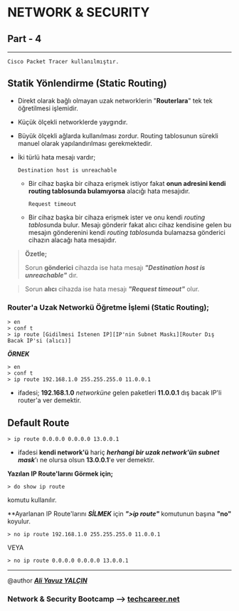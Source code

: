 # NETWORK & SECURITY

## Part - 4
----

	Cisco Packet Tracer kullanılmıştır.

## Statik Yönlendirme (Static Routing)

*	Direkt olarak bağlı olmayan uzak networklerin "**Routerlara**" tek tek öğretilmesi işlemidir.
*	Küçük ölçekli networklerde yaygındır.
*	Büyük ölçekli ağlarda kullanılması zordur. Routing tablosunun sürekli manuel olarak yapılandırılması gerekmektedir.

*	İki türlü hata mesajı vardır;

		Destination host is unreachable
	*	Bir cihaz başka bir cihaza erişmek istiyor fakat **onun adresini kendi routing tablosunda bulamıyorsa** alacığı hata mesajıdır.

			Request timeout

	*	Bir cihaz başka bir cihaza erişmek ister ve onu kendi *routing tablosu*nda bulur. Mesajı gönderir fakat alıcı cihaz kendisine gelen bu mesajın gönderenini kendi *routing tablosu*nda bulamazsa gönderici cihazın alacağı hata mesajıdır.
	
>**Özetle;**
>
> Sorun **gönderici** cihazda ise hata mesajı ***"Destination host is unreachable"*** dır.

> Sorun **alıcı** cihazda ise hata mesajı ***"Request timeout"*** olur.


### Router'a Uzak Networkü Öğretme İşlemi (Static Routing);

    > en
    > conf t
    > ip route [Gidilmesi İstenen IP][IP'nin Subnet Maskı][Router Dış Bacak IP'si (alıcı)]

***ÖRNEK***

    > en
    > conf t
    > ip route 192.168.1.0 255.255.255.0 11.0.0.1

*	ifadesi; **192.168.1.0** *networküne* gelen paketleri **11.0.0.1** dış bacak IP'li router'a ver demektir.

## Default Route

    > ip route 0.0.0.0 0.0.0.0 13.0.0.1

*	ifadesi **kendi network'ü** hariç ***herhangi bir uzak network'ün subnet mask***'ı ne olursa olsun **13.0.0.1**'e ver demektir.

**Yazılan IP Route'larını Görmek için;**

    > do show ip route
komutu kullanılır.

**Ayarlanan IP Route'larını ***SİLMEK*** için ***">ip route"*** komutunun başına **"no"** koyulur.

	> no ip route 192.168.1.0 255.255.255.0 11.0.0.1

VEYA

	> no ip route 0.0.0.0 0.0.0.0 13.0.0.1


---

@author ***[Ali Yavuz YALÇIN](https://www.linkedin.com/in/ali-yavuz-yalcin/)***

### Network & Security Bootcamp --> [techcareer.net](https://www.techcareer.net/en)